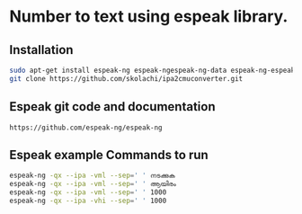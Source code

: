 # Number to text using espeak library.

## Installation

```bash
sudo apt-get install espeak-ng espeak-ngespeak-ng-data espeak-ng-espeak
git clone https://github.com/skolachi/ipa2cmuconverter.git
```
## Espeak git code and documentation

```
https://github.com/espeak-ng/espeak-ng
```

## Espeak example Commands to run

```bash
espeak-ng -qx --ipa -vml --sep=' ' നടക്കുക
espeak-ng -qx --ipa -vml --sep=' ' ആയിരം
espeak-ng -qx --ipa -vml --sep=' ' 1000
espeak-ng -qx --ipa -vhi --sep=' ' 1000
```

